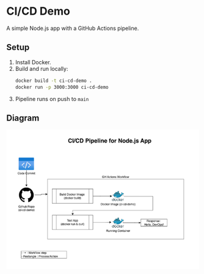 # CI/CD Demo

A simple Node.js app with a GitHub Actions pipeline.

## Setup
1. Install Docker.
2. Build and run locally:
   ```bash
   docker build -t ci-cd-demo .
   docker run -p 3000:3000 ci-cd-demo
   ```
3. Pipeline runs on push to `main`

## Diagram 
![Architecture Diagram](ci-cd-demo.png)

